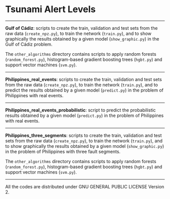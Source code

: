 # Tsunami Alert Levels

---

**Gulf of Cádiz**: scripts to create the train, validation and test sets from the raw data (`create_npz.py`), to train the network (`train.py`), and to show graphically the results obtained by a given model (`show_graphic.py`) in the Gulf of Cádiz problem.

The `other_algorithms` directory contains scripts to apply random forests (`random_forest.py`), histogram-based gradient boosting trees (`hgbt.py`) and support vector machines (`svm.py`).

---

**Philippines_real_events**: scripts to create the train, validation and test sets from the raw data (`create_npz.py`), to train the network (`train.py`), and to predict the results obtained by a given model (`predict.py`) in the problem of Philippines with real events.

---

**Philippines_real_events_probabilistic**: script to predict the probabilistic results obtained by a given model (`predict.py`) in the problem of Philippines with real events.

---

**Philippines_three_segments**: scripts to create the train, validation and test sets from the raw data (`create_npz.py`), to train the network (`train.py`), and to show graphically the results obtained by a given model (`show_graphic.py`) in the problem of Philippines with three fault segments.

The `other_algorithms` directory contains scripts to apply random forests (`random_forest.py`), histogram-based gradient boosting trees (`hgbt.py`) and support vector machines (`svm.py`).

---

All the codes are distributed under GNU GENERAL PUBLIC LICENSE Version 2.

